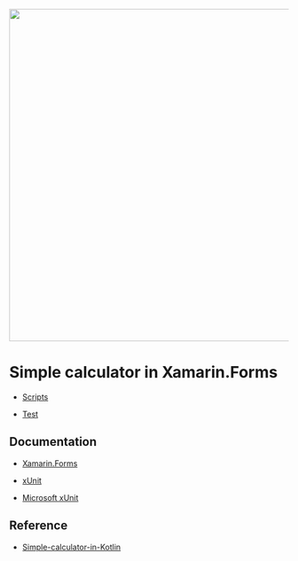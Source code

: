 <p align="center">
    <img src="https://github.com/MainDuelo/Simple-calculator-in-Xamarin.Forms/blob/master/calculator%20in%20Xamarin%20Forms.gif?raw=true" width="600">
  </a>
</p>


# Simple calculator in Xamarin.Forms

- [Scripts](https://github.com/MainDuelo/Simple-calculator-in-Xamarin.Forms/tree/master/Calculator/Calculator)

- [Test](https://github.com/MainDuelo/Simple-calculator-in-Xamarin.Forms/tree/master/TestCalculator/Test)

## Documentation
- [Xamarin.Forms](https://docs.microsoft.com/en-us/xamarin/xamarin-forms/)

- [xUnit](https://xunit.github.io/)

- [Microsoft xUnit](https://docs.microsoft.com/en-us/dotnet/core/testing/unit-testing-with-dotnet-test)

## Reference
- [Simple-calculator-in-Kotlin](https://github.com/MainDuelo/Simple-calculator-in-Kotlin)



